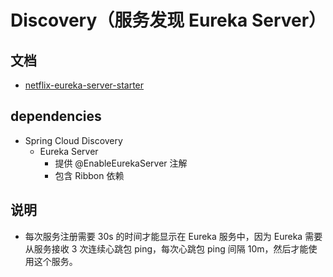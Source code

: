 # Discovery（服务发现 Eureka Server）

## 文档
- [netflix-eureka-server-starter](https://docs.spring.io/spring-cloud-netflix/docs/2.2.6.RELEASE/reference/html/#netflix-eureka-server-starter)

## dependencies

- Spring Cloud Discovery
    - Eureka Server
        - 提供 @EnableEurekaServer 注解
        - 包含 Ribbon 依赖

## 说明
- 每次服务注册需要 30s 的时间才能显示在 Eureka 服务中，因为 Eureka 需要从服务接收 3 次连续心跳包 ping，每次心跳包 ping 间隔 10m，然后才能使用这个服务。

